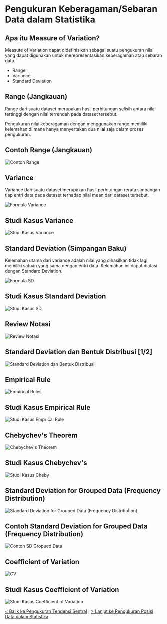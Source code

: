 # Pengukuran Keberagaman/Sebaran Data dalam Statistika

## Apa itu Measure of Variation?

Measute of Variation dapat didefinisikan sebagai suatu pengukuran nilai yang dapat digunakan untuk merepresentasikan keberagaman atau sebaran data.

- Range
- Variance
- Standard Deviation

## Range (Jangkauan)

Range dari suatu dataset merupakan hasil perhitungan selisih antara nilai tertinggi dengan nilai terrendah pada dataset tersebut.

Pengukuran nilai keberagaman dengan menggunakan range memiliki kelemahan di mana hanya menyertakan dua nilai saja dalam proses pengukuran.

## Contoh Range (Jangkauan)

![Contoh Range](/assets/range_contoh.png)

## Variance

Variance dari suatu dataset merupakan hasil perhitungan rerata simpangan tiap entri data pada dataset terhadap nilai mean dari dataset tersebut.

![Formula Variance](/assets/formula_variance.png)

## Studi Kasus Variance

![Studi Kasus Variance](/assets/studi_kasus_variance.png)

## Standard Deviation (Simpangan Baku)

Kelemahan utama dari variance adalah nilai yang dihasilkan tidak lagi memiliki satuan yang sama dengan entri data. Kelemahan ini dapat diatasi dengan Standard Deviation.

![Formula SD](/assets/formula_SD.png)

## Studi Kasus Standard Deviation

![Studi Kasus SD](/assets/studi_kasus_SD.png)

## Review Notasi

![Review Notasi](/assets/review_notasi.png)

## Standard Deviation dan Bentuk Distribusi [1/2]

![Standard Deviation dan Bentuk Distribusi](/assets/SD_bentuk_distribution_1.png)

## Empirical Rule

![Empirical Rules](/assets/empirical_rule.png)

## Studi Kasus Empirical Rule

![Studi Kasus Emprical Rule](/assets/studi_kasus_ER.png)

## Chebychev's Theorem

![Chebychev's Theorem](/assets/chebychev_theorem.png)

## Studi Kasus Chebychev's

![Studi Kasus Cheby](/assets/studi_kasus_chebychev.png)

## Standard Deviation for Grouped Data (Frequency Distribution)

![Standard Deviation for Grouped Data (Frequency Distribution)](/assets/standard_dev_for_grouped_data.png)

## Contoh Standard Deviation for Grouped Data (Frequency Distribution)

![Contoh SD Gropued Data](/assets/contoh_sd_grouped_data.png)

## Coefficient of Variation

![CV](/assets/CV.png)

## Studi Kasus Coefficient of Variation

![Studi Kasus Coefficient of Variation](/assets/studi_kasus_CV.png)

[< Balik ke Pengukuran Tendensi Sentral](/Statistika-Deskriptif/Pengukuran_Tendensi_Sentral_dalam_Statistika/) | [> Lanjut ke Pengukuran Posisi Data dalam Statistika](/Statistika-Deskriptif/Pengukuran_Posisi_Data_dalam_Statistika/)





